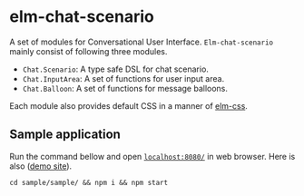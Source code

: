 # elm-chat-scenario

A set of modules for Conversational User Interface.
`Elm-chat-scenario` mainly consist of following three modules.

* `Chat.Scenario`: A type safe DSL for chat scenario.
* `Chat.InputArea`: A set of functions for user input area.
* `Chat.Balloon`: A set of functions for message balloons.

Each module also provides default CSS in a manner of [elm-css](https://github.com/rtfeldman/elm-css).

## Sample application

Run the command bellow and open [`localhost:8080/`](http://localhost:8080/) in web browser.
Here is also ([demo site](https://arowm.github.io/elm-chat-scenario/simple/)).

```
cd sample/sample/ && npm i && npm start
```

